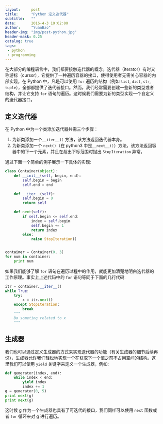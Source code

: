 ```yaml
---
layout:     post
title:      "Python 定义迭代器"
subtitle:   ""
date:       2016-4-3 10:02:00
author:     "YuanBao"
header-img: "img/post-python.jpg"
header-mask: 0.25
catalog: true
tags:
 - python
 - programming
---
```


在大部分的编程语言中，我们都要接触迭代器的概念。迭代器（iterator）有时又称游标（cursor），它提供了一种遍历容器的接口，使得使用者无需关心容器的内部实现。在 Python 中，凡是可以使用 `for` 遍历的结构（例如 `list`, `dict`, `str`, `tuple`），全部都提供了迭代器接口。然而，我们经常需要创建一些新的类型或者结构，并让它支持 `for` 语句的遍历。这时候我们需要为新的类型实现一个自定义的迭代器接口。

## 定义迭代器
在 Python 中为一个类添加迭代器共需三个步骤：

1. 为新类添加一个`__iter__()` 方法，该方法返回迭代器本身。
2. 为新类添加一个 `next()`（在 python3 中是`__next__()`）方法，该方法返回容器中的下一个元素，并且在超出下标范围时抛出 `StopIteration` 异常。

通过下面一个简单的例子展示一下具体的实现:

```python
class Container(object):
    def __init__(self, begin, end):
        self.begin = begin
        self.end = end
	
    def __iter__(self):
        self.begin = 0
        return self
	
    def next(self):
        if self.begin <= self.end:
            index = self.begin
            self.begin += 1
            return index
        else:
            raise StopIteration()


container = Container(0, 3)
for num in container:
	print num
```
如果我们能够了解 `for` 语句在遍历过程中的作用，就能更加清楚地明白迭代器的工作原理。事实上上述代码中的 `for` 语句等同于下面的几行代码:

```python
itr = container.__iter__()
while True:
    try:
        x = itr.next()
    except StopIteration:
        break
    """
    Do someting related to x
    """
```

## 生成器
我们也可以通过定义生成器的方式来实现迭代器的功能（有关生成器的细节后续再说），生成器允许我们轻松地实现一个在获取下一个值之前不占用空间的结构。这里我们可以使用 `yield` 关键字来定义一个生成器，例如:

```python
def generator(index, end):
    while index < end:
        yield index
        index += 1
g = generator(0, 5)
print next(g)
print next(g)
```

这时候 g 作为一个生成器也具有了可迭代的接口，我们同样可以使用 `next` 函数或者 `for` 循环来对 g 进行遍历。

